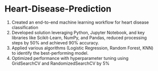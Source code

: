 # Heart-Disease-Prediction
1. Created an end-to-end machine learning workflow for heart disease classification
2. Developed solution leveraging Python, Jupyter Notebook, and key libraries like Scikit-Learn, NumPy, and Pandas, reduced processing steps by 50% and achieved 90% accuracy.
3. Applied various algorithms (Logistic Regression, Random Forest, KNN) to identify the best-performing model.
4. Optimized performance with hyperparameter tuning using GridSearchCV and RandomizedSearchCV by 5%
